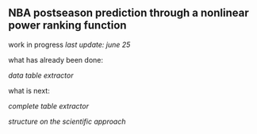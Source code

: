 ## NBA postseason prediction through a nonlinear power ranking function

work in progress
*last update: june 25*

what has already been done:

*data table extractor*

what is next:

*complete table extractor*

*structure on the scientific approach*
